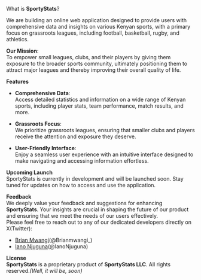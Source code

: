 What is __SportyStats__?

We are building an online web application designed to provide users with comprehensive data and insights on various Kenyan sports, with a primary focus on grassroots leagues, including football, basketball, rugby, and athletics.

__Our Mission__:<br>
To empower small leagues, clubs, and their players by giving them exposure to the broader sports community, ultimately positioning them to attract major leagues and thereby improving their overall quality of life.

__Features__

 - __Comprehensive Data__:<br>
Access detailed statistics and information on a wide range of Kenyan sports, including player stats, team performance, match results, and more.

 - __Grassroots Focus__:<br>
 We prioritize grassroots leagues, ensuring that smaller clubs and players receive the attention and exposure they deserve.

 - __User-Friendly Interface__:<br>
 Enjoy a seamless user experience with an intuitive interface designed to make navigating and accessing information effortless.

__Upcoming Launch__<br>
SportyStats is currently in development and will be launched soon. Stay tuned for updates on how to access and use the application.

__Feedback__<br>
We deeply value your feedback and suggestions for enhancing __SportyStats__. Your insights are crucial in shaping the future of our product and ensuring that we meet the needs of our users effectively.<br>
Please feel free to reach out to any of our dedicated developers directly on X(Twitter):

 - [Brian Mwangi](https://twitter.com/Brianmwangi_)(@Brianmwangi_)
 - [Iano Njuguna](https://twitter.com/IanoNjuguna)(@IanoNjuguna)

__License__<br>
__SportyStats__ is a proprietary product of __SportyStats LLC__. All rights reserved._(Well, it will be, soon)_
